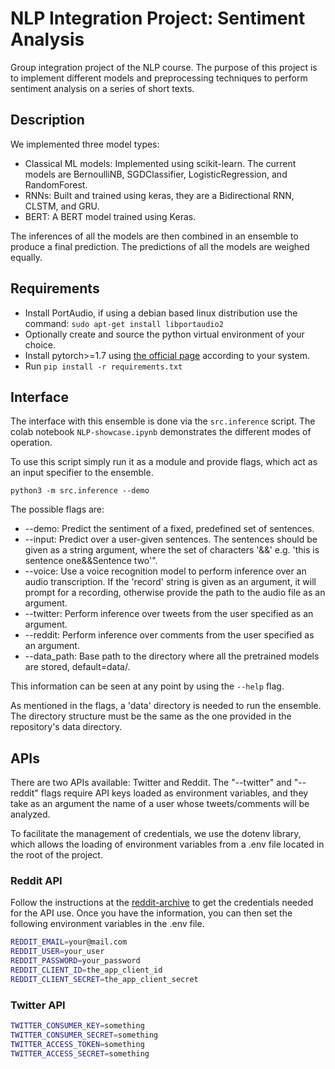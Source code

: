 # NLP Integration Project: Sentiment Analysis

Group integration project of the NLP course. The purpose of this project
is to implement different models and preprocessing techniques to perform
sentiment analysis on a series of short texts.

## Description

We implemented three model types:
- Classical ML models: Implemented using scikit-learn. The current models are 
  BernoulliNB, SGDClassifier, LogisticRegression, and RandomForest.
- RNNs: Built and trained using keras, they are a Bidirectional RNN, CLSTM, and GRU.
- BERT: A BERT model trained using Keras.

The inferences of all the models are then combined in an ensemble to produce
a final prediction. The predictions of all the models are weighed equally.

## Requirements

- Install PortAudio, if using a debian based linux distribution use the command:
  `sudo apt-get install libportaudio2`
- Optionally create and source the python virtual environment of your choice.
- Install pytorch>=1.7 using [the official page][1] according to your system.
- Run `pip install -r requirements.txt`


## Interface

The interface with this ensemble is done via the `src.inference` script. The colab notebook
`NLP-showcase.ipynb` demonstrates the different modes of operation.

To use this script simply run it as a module and provide flags, which act as
an input specifier to the ensemble.

`python3 -m src.inference --demo`

The possible flags are:
- --demo: Predict the sentiment of a fixed, predefined set of sentences.
- --input: Predict over a user-given sentences. The sentences should be given 
  as a string argument, where the set of characters '&&' e.g. 
  'this is sentence one&&Sentence two'".
- --voice: Use a voice recognition model to perform inference over an audio transcription. 
  If the 'record' string is given as an argument, it will prompt for a recording, otherwise 
  provide the path to the audio file as an argument.
- --twitter: Perform inference over tweets from the user specified as an argument.
- --reddit: Perform inference over comments from the user specified as an argument.
- --data\_path: Base path to the directory where all the pretrained models are stored, default=data/.

This information can be seen at any point by using the `--help` flag.

As mentioned in the flags, a 'data' directory is needed to run the ensemble. The directory
structure must be the same as the one provided in the repository's data directory.

## APIs

There are two APIs available: Twitter and Reddit.
The "--twitter" and "--reddit" flags require API keys loaded as environment variables,
and they take as an argument the name of a user whose tweets/comments will be analyzed.

To facilitate the management of credentials, we use the dotenv library, which allows the
loading of environment variables from a .env file located in the root of the project.

### Reddit API
Follow the instructions at the [reddit-archive][2] to get the credentials needed for the API use.
Once you have the information, you can then set the following environment variables in the .env file.
```bash
REDDIT_EMAIL=your@mail.com
REDDIT_USER=your_user
REDDIT_PASSWORD=your_password
REDDIT_CLIENT_ID=the_app_client_id
REDDIT_CLIENT_SECRET=the_app_client_secret
```

### Twitter API

```bash
TWITTER_CONSUMER_KEY=something
TWITTER_CONSUMER_SECRET=something
TWITTER_ACCESS_TOKEN=something
TWITTER_ACCESS_SECRET=something
```


[1]: https://arxiv.org/abs/2005.12872
[2]: https://github.com/reddit-archive/reddit/wiki/OAuth2-Quick-Start-Example#first-steps

